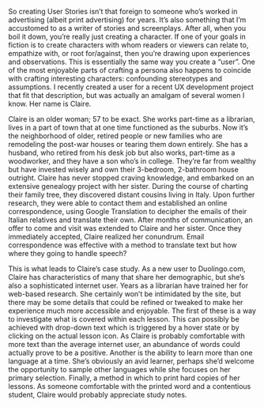 So creating User Stories isn’t that foreign to someone who’s worked in advertising (albeit print advertising) for years. It’s also something that I’m accustomed to as a writer of stories and screenplays. After all, when you boil it down, you’re really just creating a character. If one of your goals in fiction is to create characters with whom readers or viewers can relate to, empathize with, or root for/against, then you’re drawing upon experiences and observations. This is essentially the same way you create a “user”. One of the most enjoyable parts of crafting a persona also happens to coincide with crafting interesting characters: confounding stereotypes and assumptions. I recently created a user for a recent UX development project that fit that description, but was actually an amalgam of several women I know. Her name is Claire.

Claire is an older woman; 57 to be exact. She works part-time as a librarian, lives in a part of town that at one time functioned as the suburbs. Now it’s the neighborhood of older, retired people or new families who are remodeling the post-war houses or tearing them down entirely. She has a husband, who retired from his desk job but also works, part-time as a woodworker, and they have a son who’s in college. They’re far from wealthy but have invested wisely and own their 3-bedroom, 2-bathroom house outright. Claire has never stopped craving knowledge, and embarked on an extensive genealogy project with her sister. During the course of charting their family tree, they discovered distant cousins living in Italy. Upon further research, they were able to contact them and established an online correspondence, using Google Translation to decipher the emails of their Italian relatives and translate their own. After months of communication, an offer to come and visit was extended to Claire and her sister. Once they immediately accepted, Claire realized her conundrum. Email correspondence was effective with a method to translate text but how where they going to handle speech?

This is what leads to Claire’s case study. As a new user to Duolingo.com, Claire has characteristics of many that share her demographic, but she’s also a sophisticated internet user. Years as a librarian have trained her for web-based research. She certainly won’t be intimidated by the site, but there may be some details that could be refined or tweaked to make her experience much more accessible and enjoyable. The first of these is a way to investigate what is covered within each lesson. This can possibly be achieved with drop-down text which is triggered by a hover state or by clicking on the actual lesson icon. As Claire is probably comfortable with more text than the average internet user, an abundance of words could actually prove to be a positive. Another is the ability to learn more than one language at a time. She’s obviously an avid learner, perhaps she’d welcome the opportunity to sample other languages while she focuses on her primary selection. Finally, a method in which to print hard copies of her lessons. As someone comfortable with the printed word and a contentious student, Claire would probably appreciate study notes.